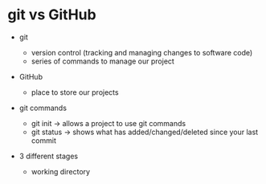 # git vs GitHub

- git
  - version control (tracking and managing changes to software code)
  - series of commands to manage our project

- GitHub
  - place to store our projects

- git commands
  - git init -> allows a project to use git commands
  - git status -> shows what has added/changed/deleted since your last commit

- 3 different stages
  - working directory
